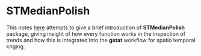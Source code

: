# STMedianPolish

This notes [here](https://wamartinez.github.io/active_learning/tutorials/AL_test1.html) attempts to give a brief introduction of **STMedianPolish** package, giving insight of how every function works in the inspection of trends and how this is integrated into the **gstat** workflow for spatio temporal kriging.


